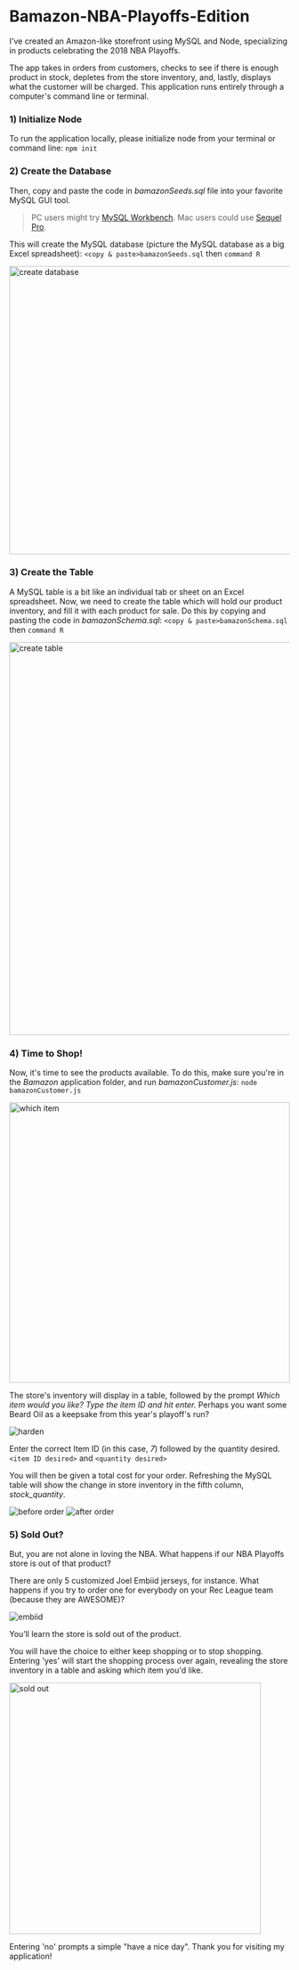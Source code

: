 # Bamazon-NBA-Playoffs-Edition
I've created an Amazon-like storefront using MySQL and Node, specializing in products celebrating the 2018 NBA Playoffs. 

The app takes in orders from customers, checks to see if there is enough product in stock, depletes from the store inventory, and, lastly, displays what the customer will be charged. This application runs entirely through a computer's command line or terminal.

### 1) Initialize Node
To run the application locally, please initialize node from your terminal or command line: `npm init`

### 2) Create the Database
Then, copy and paste the code in _bamazonSeeds.sql_ file into your favorite MySQL GUI tool.

> PC users might try [MySQL Workbench](https://www.mysql.com/products/workbench/).
> Mac users could use [Sequel Pro](https://www.sequelpro.com/).

This will create the MySQL database (picture the MySQL database as a big Excel spreadsheet): `<copy & paste>bamazonSeeds.sql` then `command R`

<img width="518" alt="create database" src="https://user-images.githubusercontent.com/34424478/40072125-d06be416-5840-11e8-8f73-feb9b3d54d9c.png">

### 3) Create the Table
A MySQL table is a bit like an individual tab or sheet on an Excel spreadsheet. Now, we need to create the table which will hold our product inventory, and fill it with each product for sale. Do this by copying and pasting the code in _bamazonSchema.sql_: `<copy & paste>bamazonSchema.sql` then `command R`

<img width="706" alt="create table" src="https://user-images.githubusercontent.com/34424478/40072126-d0790114-5840-11e8-991e-25a04f414085.png">

### 4) Time to Shop!
Now, it's time to see the products available. To do this, make sure you're in the _Bamazon_ application folder, and run _bamazonCustomer.js_: `node bamazonCustomer.js`

<img width="504" alt="which item" src="https://user-images.githubusercontent.com/34424478/40072132-d0c00046-5840-11e8-8187-e8f510d20e41.png">

The store's inventory will display in a table, followed by the prompt _Which item would you like? Type the item ID and hit enter._ Perhaps you want some Beard Oil as a keepsake from this year's playoff's run? 

![harden](https://user-images.githubusercontent.com/34424478/40072127-d082549e-5840-11e8-819b-2980720fd567.jpg)

Enter the correct Item ID (in this case, _7_) followed by the quantity desired. `<item ID desired>` and `<quantity desired>`

You will then be given a total cost for your order. Refreshing the MySQL table will show the change in store inventory in the fifth column, _stock_quantity_. 

![before order](https://user-images.githubusercontent.com/34424478/40072124-d0601f00-5840-11e8-9131-d594b655c12a.jpg)
![after order](https://user-images.githubusercontent.com/34424478/40072123-d04a1066-5840-11e8-8042-73b4251adabf.jpg)

### 5) Sold Out?
But, you are not alone in loving the NBA. What happens if our NBA Playoffs store is out of that product?

There are only 5 customized Joel Embiid jerseys, for instance. What happens if you try to order one for everybody on your Rec League team (because they are AWESOME)?

![embiid](https://user-images.githubusercontent.com/34424478/40072954-785260b8-5843-11e8-8f54-57dee9cc27a4.jpeg)

You’ll learn the store is sold out of the product.

You will have the choice to either keep shopping or to stop shopping. Entering 'yes' will start the shopping process over again, revealing the store inventory in a table and asking which item you'd like. 

<img width="452" alt="sold out" src="https://user-images.githubusercontent.com/34424478/40072131-d0b1b46e-5840-11e8-9aa4-ee503ce7a592.png">

Entering 'no' prompts a simple "have a nice day". Thank you for visiting my application!





